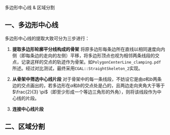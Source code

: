 多边形中心线 & 区域分割

## 一、多边形中心线

多边形中心线的提取大致可分为三步进行：

1. **提取多边形轮廓平分线构成的骨架**
   将原多边形每条边所在直线以相同速度向内侧（即每条边的走向的左侧）平移，将多边形顶点也视为相邻两条线段的交点，记录这样的交点的轨迹作为骨架。如`PolygonCenterLine_clamping.pdf`所述。经过对比测试，最终采用`CGAL::StraightSkeleton_2`实现。
   
1. **从骨架中筛选中心线片段**
   对于骨架中的每一条线段，不妨设它是由$a$和$b$两条边的交点画出的，若多边形在$a$和$b$的交点处是凸的，且两边走向夹角大于等于$\frac{2}{3} \pi$（即至少形成一个等边三角形的外角），则将该线段作为中心线的片段。
   
1. **连接中心线片段**

   

   

## 二、区域分割
